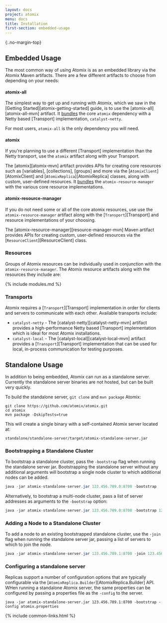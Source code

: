 ```yaml
---
layout: docs
project: atomix
menu: docs
title: Installation
first-section: embedded-usage
---
```


{:.no-margin-top}
## Embedded Usage

The most common way of using Atomix is as an embedded library via the Atomix Maven artifacts. There are a few different artifacts to choose from depending on your needs:

#### atomix-all

The simplest way to get up and running with Atomix, which we saw in the [Getting Started][atomix-getting-started] guide, is to use the [atomix-all][atomix-all-mvn] artifact. It [bundles](https://github.com/atomix/atomix/blob/master/all/pom.xml#L29-L38) the core `atomix` dependency with a Netty based [Transport] implementation, `catalyst-netty`.

For most users, `atomix-all` is the only dependency you will need.

#### atomix

If you're planning to use a different [Transport] implementation than the Netty transport, use the `atomix` artifact along with your Transport.

The [atomix][atomix-mvn] artifact provides APIs for creating core resources such as [variables], [collections], [groups] and more via the [`AtomixClient`][AtomixClient] and [`AtomixReplica`][AtomixReplica] classes, along with custom, user-defined resources. It [bundles](https://github.com/atomix/atomix/blob/master/core/pom.xml#L20-L49) the `atomix-resource-manager` with the various core resource implementations.

#### atomix-resource-manager

If you do not need some or all of the core atomix resources, use use the `atomix-resource-manager` artifact along with the [`Transport`][Transport] and resource implementations of your choosing.

The [atomix-resource-manager][resource-manager-mvn] Maven artifact provides APIs for creating custom, user-defined resources via the [`ResourceClient`][ResourceClient] class.

### Resources

Groups of Atomix resources can be individually used in conjunction with the `atomix-resource-manager`. The Atomix resource artifacts along with the resources they include are:

{% include modules.md %}

### Transports

Atomix requires a [`Transport`][Transport] implementation in order for clients and servers to communicate with each other. Available transports include:

* `catalyst-netty` - The [catalyst-netty][catalyst-netty-mvn] artifact provides a high-performance Netty based [Transport] implementation which is ideal for most Atomix installations.
* `catalyst-local` - The [catalyst-local][catalyst-local-mvn] artifact provides a [`Transport`][Transport] implementation that can be used for local, in-process communication for testing purposes.

## Standalone Usage

In addition to being embedded, Atomix can run as a standalone server. Currently the standalone server binaries are not hosted, but can be built very quickly.

To build the standalone server, `git clone` and `mvn package` Atomix:

```
git clone https://github.com/atomix/atomix.git
cd atomix
mvn package -DskipTests=true
```

This will create a single binary with a self-contained Atomix server located at:

```
standalone/standalone-server/target/atomix-standalone-server.jar
```

### Bootstrapping a Standalone Cluster

To bootstrap a standalone cluster, pass the `-bootstrap` flag when running the standalone server jar. Bootstrapping the standalone server without any additional arguments will bootstrap a single node cluster to which additional nodes can be added.

```java
java -jar atomix-standalone-server.jar 123.456.789.0:8700 -bootstrap
```

Alternatively, to bootstrap a multi-node cluster, pass a list of server addresses as arguments to the `-bootstrap` option:

```java
java -jar atomix-standalone-server.jar 123.456.789.0:8700 -bootstrap 123.456.789.0:8700 123.456.789.1:8700 123.456.789.2:8700
```

### Adding a Node to a Standalone Cluster

To add a node to an existing bootstrapped standalone cluster, use the `-join` flag when running the standalone server jar, passing a list of servers to which to join the node.

```java
java -jar atomix-standalone-server.jar 123.456.789.1:8700 -join 123.456.789.0:8700
```

### Configuring a standalone server

Replicas support a number of configuration options that are typically configurable via the [`AtomixReplica.Builder`][AtomixReplica.Builder] API. WHen running a standalone Atomix server, the same properties can be configured by passing a properties file as the `-config` to the server.

```
java -jar atomix-standalone-server.jar 123.456.789.1:8700 -bootstrap -config atomix.properties
```

{% include common-links.html %}